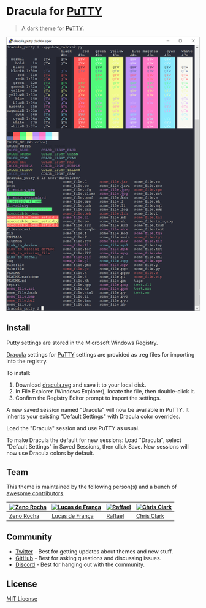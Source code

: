 # Dracula for [PuTTY](https://www.chiark.greenend.org.uk/~sgtatham/putty/)

> A dark theme for [PuTTY](https://www.chiark.greenend.org.uk/~sgtatham/putty/).

![Screenshot](./screenshot.png)

## Install

Putty settings are stored in the Microsoft Windows Registry.

[Dracula](https://draculatheme.com/) settings for [PuTTY](https://www.chiark.greenend.org.uk/~sgtatham/putty/)
settings are provided as .reg files for importing into the registry.

To install:

  1. Download [dracula.reg](https://github.com/dracula/putty/raw/refs/heads/master/dracula.reg) and save it to your local disk.
  2. In File Explorer (Windows Explorer), locate the file, then double-click it.
  3. Confirm the Registry Editor prompt to import the settings.

A new saved session named "Dracula" will now be available in PuTTY. It inherits your existing "Default Settings" with Dracula color overrides.

Load the "Dracula" session and use PuTTY as usual.

To make Dracula the default for new sessions: Load "Dracula", select "Default Settings" in Saved Sessions, then click Save. New sessions will now use Dracula colors by default.

## Team

This theme is maintained by the following person(s) and a bunch of [awesome contributors](https://github.com/dracula/putty/graphs/contributors).

| [![Zeno Rocha](https://github.com/zenorocha.png?size=100)](https://github.com/zenorocha) | [![Lucas de França](https://github.com/luxonauta.png?size=100)](https://github.com/luxonauta) | [![Raffael](https://github.com/rafffael.png?size=100)](https://github.com/rafffael) | [![Chris Clark](https://github.com/clach04.png?size=100)](https://github.com/clach04) |
| ---------------------------------------------------------------------------------------- | --------------------------------------------------------------------------------------------- | ------------------------------------------------------------------------------------| ------------------------------------------------------------------------------------|
| [Zeno Rocha](https://github.com/zenorocha)                                               | [Lucas de França](https://github.com/luxonauta)                                               | [Raffael](https://github.com/rafffael)                                              | [Chris Clark](https://github.com/clach04)                                              |

## Community

- [Twitter](https://twitter.com/draculatheme) - Best for getting updates about themes and new stuff.
- [GitHub](https://github.com/dracula/dracula-theme/discussions) - Best for asking questions and discussing issues.
- [Discord](https://draculatheme.com/discord-invite) - Best for hanging out with the community.

## License

[MIT License](./LICENSE)
